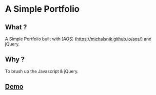 # A Simple Portfolio


## What ?

A Simple Portfolio built with [AOS] (https://michalsnik.github.io/aos/) and jQuery.

## Why ?

To brush up the Javascript & jQuery.

## [Demo](https://jonesxavi.tech)
